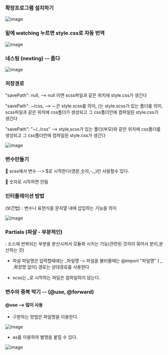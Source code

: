 ### 확장프로그램 설치하기

![image](https://github.com/OnlyREHA/sass/assets/145514740/d17732d8-fb0f-4a50-9120-8a84191f361b)

### 밑에 watching 누르면 style.css로 자동 번역

![image](https://github.com/OnlyREHA/sass/assets/145514740/dcdd6de4-d288-4a66-b2d4-59e24acdcb1e)


### 네스팅 (nesting) -- 품다

![image](https://github.com/OnlyREHA/sass/assets/145514740/3c9a294a-d920-4240-99d1-c40196f15d7a)

### 저장경로


"savePath": null, --> null 이면 scss파일과 같은 위치에 style.css가 생긴다

"savePath": ~/css, --> ~ 은 style.scss를 의미, /는 style.scss가 있는 폴더를 의미, scss파일과 같은 위치에 css폴더가 생성되고 그 css폴더안에 컴파일된 style.css가 생긴다

"savePath": "~/../css" --> style,scss가 있는 폴더(부모)와 같은 위치에 css폴더를 생성되고 그 css폴더안에 컴파일된 style.css가 생긴다

![image](https://github.com/OnlyREHA/sass/assets/145514740/1c187569-a11c-4ebe-869b-69b2e54922fa)


### 변수만들기

 📌 scss에서 변수 --> $로 시작한다(영문,숫자,-,_)만 사용할수 있다.
 
 📌 숫자로 시작하면 안됨

 ### 인터폴레이션 방법 
 
 (보간법) : 변수나 표현식을 문자열 내에 삽입하는 기능을 의미

 ![image](https://github.com/OnlyREHA/sass/assets/145514740/ac17a3f3-c82f-413b-82eb-904f5dd9deb1)

 ### Partials (파샬 - 부분적인)

 : 소스에 반복되는 부분을 분산시켜서 모듈화 시키는 기능(관련된 것끼리 묶어서 분리,분산하는 것)

 - 파샬 파일명은 입력할때에는 _파일명 -> 파일을 불러올때는 @import "파일명" ( _ ,확장명 없이) 경로는 상대경로를 사용한다

 - scss는 _로 시작하는 파일은 컴파일하지 않는다.


### 변수의 중복 막기  -- (@use, @forward)

#### @use  -->  많이 사용

- 구분하는 방법은 파일명을 이용한다.

![image](https://github.com/OnlyREHA/sass/assets/145514740/741c18af-b33d-407b-b536-aba55e11936a)


- as를 이용하여 별명을 붙힐 수 있다.

![image](https://github.com/OnlyREHA/sass/assets/145514740/3955fe8a-c2e5-4f3c-8d69-2229565bdd17)


















